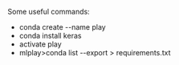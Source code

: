 
Some useful commands:
* conda create --name play
* conda install keras
* activate play
* mlplay>conda list --export > requirements.txt
